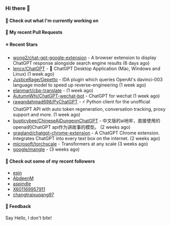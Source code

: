 ### Hi there 👋

#### 👷 Check out what I'm currently working on

#### 🔨 My recent Pull Requests


#### ⭐ Recent Stars

- [wong2/chat-gpt-google-extension](https://github.com/wong2/chat-gpt-google-extension) - A browser extension to display ChatGPT response alongside search engine results (6 days ago)
- [lencx/ChatGPT](https://github.com/lencx/ChatGPT) - 🔮 ChatGPT Desktop Application (Mac, Windows and Linux) (1 week ago)
- [JusticeRage/Gepetto](https://github.com/JusticeRage/Gepetto) - IDA plugin which queries OpenAI&#39;s davinci-003 language model to speed up reverse-engineering (1 week ago)
- [elanmart/cbp-translate](https://github.com/elanmart/cbp-translate) -  (1 week ago)
- [AutumnWhj/ChatGPT-wechat-bot](https://github.com/AutumnWhj/ChatGPT-wechat-bot) - ChatGPT for wechat (1 week ago)
- [rawandahmad698/PyChatGPT](https://github.com/rawandahmad698/PyChatGPT) - ⚡️ Python client for the unofficial ChatGPT API with auto token regeneration, conversation tracking, proxy support and more. (1 week ago)
- [bupticybee/ChineseAiDungeonChatGPT](https://github.com/bupticybee/ChineseAiDungeonChatGPT) - 中文版的ai地牢，直接使用的openai的ChatGPT api作为讲故事的模型。 (2 weeks ago)
- [gragland/chatgpt-chrome-extension](https://github.com/gragland/chatgpt-chrome-extension) - A ChatGPT Chrome extension. Integrates ChatGPT into every text box on the internet. (2 weeks ago)
- [microsoft/torchscale](https://github.com/microsoft/torchscale) - Transformers at any scale (3 weeks ago)
- [google/mangle](https://github.com/google/mangle) -  (3 weeks ago)

#### 👯 Check out some of my recent followers

- [esin](https://github.com/esin)
- [AbdeenM](https://github.com/AbdeenM)
- [aspindle](https://github.com/aspindle)
- [X601169957911](https://github.com/X601169957911)
- [changtraixuqang97](https://github.com/changtraixuqang97)

#### 💬 Feedback

Say Hello, I don't bite!